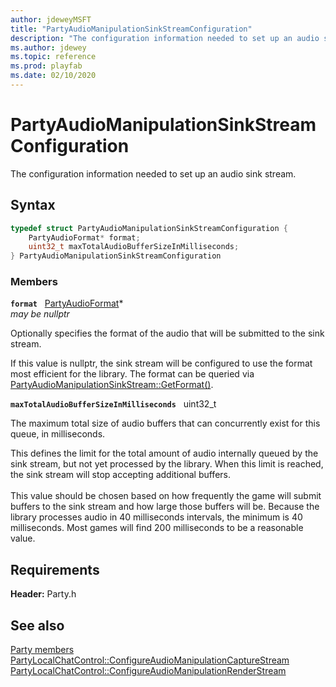 ```yaml
---
author: jdeweyMSFT
title: "PartyAudioManipulationSinkStreamConfiguration"
description: "The configuration information needed to set up an audio sink stream."
ms.author: jdewey
ms.topic: reference
ms.prod: playfab
ms.date: 02/10/2020
---
```


# PartyAudioManipulationSinkStreamConfiguration  

The configuration information needed to set up an audio sink stream.  

## Syntax  
  
```cpp
typedef struct PartyAudioManipulationSinkStreamConfiguration {  
    PartyAudioFormat* format;  
    uint32_t maxTotalAudioBufferSizeInMilliseconds;  
} PartyAudioManipulationSinkStreamConfiguration  
```
  
### Members  
  
**`format`** &nbsp; [PartyAudioFormat](partyaudioformat.md)*  
*may be nullptr*  
  
Optionally specifies the format of the audio that will be submitted to the sink stream.
  
If this value is nullptr, the sink stream will be configured to use the format most efficient for the library. The format can be queried via [PartyAudioManipulationSinkStream::GetFormat()](../classes/PartyAudioManipulationSinkStream/methods/partyaudiomanipulationsinkstream_getformat.md).
  
**`maxTotalAudioBufferSizeInMilliseconds`** &nbsp; uint32_t  
  
The maximum total size of audio buffers that can concurrently exist for this queue, in milliseconds.
  
This defines the limit for the total amount of audio internally queued by the sink stream, but not yet processed by the library. When this limit is reached, the sink stream will stop accepting additional buffers. <br /><br /> This value should be chosen based on how frequently the game will submit buffers to the sink stream and how large those buffers will be. Because the library processes audio in 40 milliseconds intervals, the minimum is 40 milliseconds. Most games will find 200 milliseconds to be a reasonable value.
  
  
## Requirements  
  
**Header:** Party.h
  
## See also  
[Party members](../party_members.md)  
[PartyLocalChatControl::ConfigureAudioManipulationCaptureStream](../classes/PartyLocalChatControl/methods/partylocalchatcontrol_configureaudiomanipulationcapturestream.md)  
[PartyLocalChatControl::ConfigureAudioManipulationRenderStream](../classes/PartyLocalChatControl/methods/partylocalchatcontrol_configureaudiomanipulationrenderstream.md)
  
  
